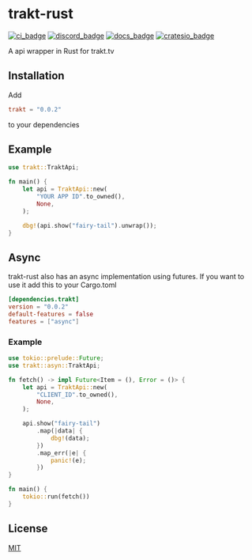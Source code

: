 # trakt-rust

[![ci_badge]][ci] [![discord_badge]][discord] [![docs_badge]][docs] [![cratesio_badge]][cratesio]

A api wrapper in Rust for trakt.tv

## Installation

Add
```toml
trakt = "0.0.2"
```
to your dependencies

## Example

```rust
use trakt::TraktApi;

fn main() {
    let api = TraktApi::new(
        "YOUR APP ID".to_owned(),
        None,
    );

    dbg!(api.show("fairy-tail").unwrap());
}
```

## Async

trakt-rust also has an async implementation using futures. If you want to use it add this to your Cargo.toml

```toml
[dependencies.trakt]
version = "0.0.2"
default-features = false
features = ["async"]
```

### Example

```rust
use tokio::prelude::Future;
use trakt::asyn::TraktApi;

fn fetch() -> impl Future<Item = (), Error = ()> {
    let api = TraktApi::new(
        "CLIENT_ID".to_owned(),
        None,
    );

    api.show("fairy-tail")
        .map(|data| {
            dbg!(data);
        })
        .map_err(|e| {
            panic!(e);
        })
}

fn main() {
    tokio::run(fetch())
}
```

## License

[MIT][license]

[license]: https://github.com/Lichthagel/trakt-rust/blob/master/LICENSE
[discord]: https://discordapp.com/invite/0pI32FvBW7M0f6A6
[discord_badge]: https://img.shields.io/discord/148103700743847936.svg?label=Discord&style=flat-square
[docs]: https://docs.rs/trakt
[docs_badge]: https://img.shields.io/badge/docs-online-5023dd.svg?style=flat-square
[cratesio]: https://crates.io/crates/trakt
[cratesio_badge]: https://img.shields.io/crates/v/trakt.svg?style=flat-square
[ci]: https://travis-ci.org/Lichthagel/trakt-rust
[ci_badge]: https://img.shields.io/travis/Lichthagel/trakt-rust.svg?style=flat-square

